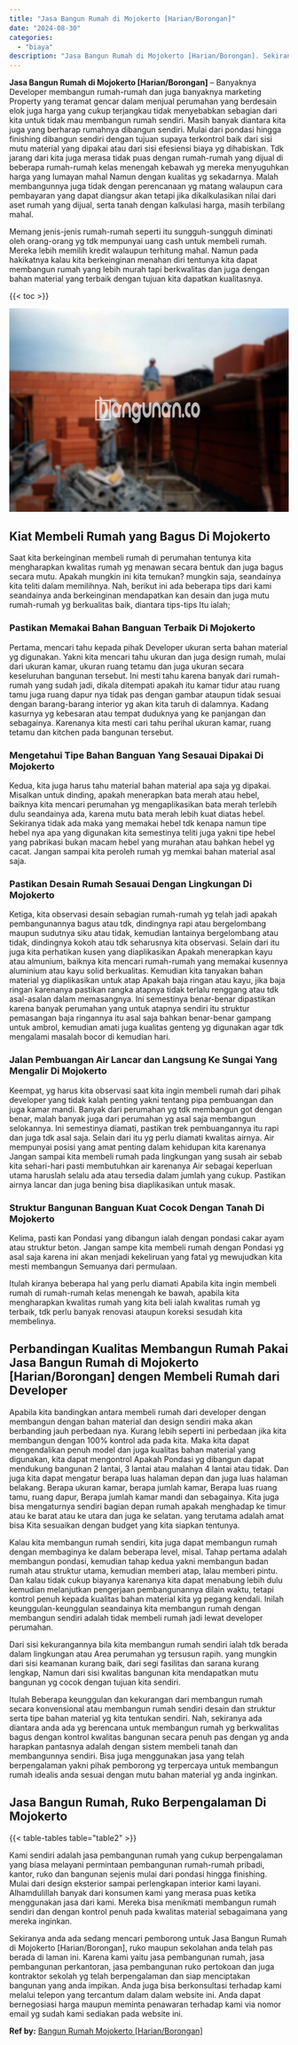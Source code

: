 ```yaml
---
title: "Jasa Bangun Rumah di Mojokerto [Harian/Borongan]"
date: "2024-08-30"
categories: 
  - "biaya"
description: "Jasa Bangun Rumah di Mojokerto [Harian/Borongan]. Sekiranya anda ada sedang mencari pemborong untuk Jasa Bangun Rumah di Mojokerto [Harian/Borongan], ruko..."
---
```


**Jasa Bangun Rumah di Mojokerto \[Harian/Borongan\]** – Banyaknya Developer membangun rumah-rumah dan juga banyaknya marketing Property yang teramat gencar dalam menjual perumahan yang berdesain elok juga harga yang cukup terjangkau tidak menyebabkan sebagian dari kita untuk tidak mau membangun rumah sendiri. Masih banyak diantara kita juga yang berharap rumahnya dibangun sendiri. Mulai dari pondasi hingga finishing dibangun sendiri dengan tujuan supaya terkontrol baik dari sisi mutu material yang dipakai atau dari sisi efesiensi biaya yg dihabiskan. Tdk jarang dari kita juga merasa tidak puas dengan rumah-rumah yang dijual di beberapa rumah-rumah kelas menengah kebawah yg mereka menyuguhkan harga yang lumayan mahal Namun dengan kualitas yg sekadarnya. Malah membangunnya juga tidak dengan perencanaan yg matang walaupun cara pembayaran yang dapat diangsur akan tetapi jika dikalkulasikan nilai dari aset rumah yang dijual, serta tanah dengan kalkulasi harga, masih terbilang mahal.

Memang jenis-jenis rumah-rumah seperti itu sungguh-sungguh diminati oleh orang-orang yg tdk mempunyai uang cash untuk membeli rumah. Mereka lebih memilih kredit walaupun terhitung mahal. Namun pada hakikatnya kalau kita berkeinginan menahan diri tentunya kita dapat membangun rumah yang lebih murah tapi berkwalitas dan juga dengan bahan material yang terbaik dengan tujuan kita dapatkan kualitasnya.

{{< toc >}}

![Jasa Bangun Rumah di Mojokerto [Harian/Borongan]](/images/borong-bangunan-02.png)

## Kiat Membeli Rumah yang Bagus Di Mojokerto

Saat kita berkeinginan membeli rumah di perumahan tentunya kita mengharapkan kwalitas rumah yg menawan secara bentuk dan juga bagus secara mutu. Apakah mungkin ini kita temukan? mungkin saja, seandainya kita teliti dalam memilihnya. Nah, berikut ini ada beberapa tips dari kami seandainya anda berkeinginan mendapatkan kan desain dan juga mutu rumah-rumah yg berkualitas baik, diantara tips-tips Itu ialah;

### Pastikan Memakai Bahan Banguan Terbaik Di Mojokerto

Pertama, mencari tahu kepada pihak Developer ukuran serta bahan material yg digunakan. Yakni kita mencari tahu ukuran dan juga design rumah, mulai dari ukuran kamar, ukuran ruang tetamu dan juga ukuran secara keseluruhan bangunan tersebut. Ini mesti tahu karena banyak dari rumah-rumah yang sudah jadi, dikala ditempati apakah itu kamar tidur atau ruang tamu juga ruang dapur nya tidak pas dengan gambar ataupun tidak sesuai dengan barang-barang interior yg akan kita taruh di dalamnya. Kadang kasurnya yg kebesaran atau tempat duduknya yang ke panjangan dan sebagainya. Karenanya kita mesti cari tahu perihal ukuran kamar, ruang tetamu dan kitchen pada bangunan tersebut.

### Mengetahui Tipe Bahan Banguan Yang Sesauai Dipakai Di Mojokerto

Kedua, kita juga harus tahu material bahan material apa saja yg dipakai. Misalkan untuk dinding, apakah menerapkan bata merah atau hebel, baiknya kita mencari perumahan yg mengaplikasikan bata merah terlebih dulu seandainya ada, karena mutu bata merah lebih kuat diatas hebel. Sekiranya tidak ada maka yang memakai hebel tdk kenapa namun tipe hebel nya apa yang digunakan kita semestinya teliti juga yakni tipe hebel yang pabrikasi bukan macam hebel yang murahan atau bahkan hebel yg cacat. Jangan sampai kita peroleh rumah yg memkai bahan material asal saja.

### Pastikan Desain Rumah Sesauai Dengan Lingkungan Di Mojokerto

Ketiga, kita observasi desain sebagian rumah-rumah yg telah jadi apakah pembangunannya bagus atau tdk, dindingnya rapi atau bergelombang maupun sudutnya siku atau tidak, kemudian lantainya bergelombang atau tidak, dindingnya kokoh atau tdk seharusnya kita observasi. Selain dari itu juga kita perhatikan kusen yang diaplikasikan Apakah menerapkan kayu atau almunium, baiknya kita mencari rumah-rumah yang memakai kusennya aluminium atau kayu solid berkualitas. Kemudian kita tanyakan bahan material yg diaplikasikan untuk atap Apakah baja ringan atau kayu, jika baja ringan karenanya pastikan rangka atapnya tidak terlalu renggang atau tdk asal-asalan dalam memasangnya. Ini semestinya benar-benar dipastikan karena banyak perumahan yang untuk atapnya sendiri itu struktur pemasangan baja ringannya itu asal saja bahkan benar-benar gampang untuk ambrol, kemudian amati juga kualitas genteng yg digunakan agar tdk mengalami masalah bocor di kemudian hari.

### Jalan Pembuangan Air Lancar dan Langsung Ke Sungai Yang Mengalir Di Mojokerto

Keempat, yg harus kita observasi saat kita ingin membeli rumah dari pihak developer yang tidak kalah penting yakni tentang pipa pembuangan dan juga kamar mandi. Banyak dari perumahan yg tdk membangun got dengan benar, malah banyak juga dari perumahan yg asal saja membangun selokannya. Ini semestinya diamati, pastikan trek pembuangannya itu rapi dan juga tdk asal saja. Selain dari itu yg perlu diamati kwalitas airnya. Air mempunyai posisi yang amat penting dalam kehidupan kita karenanya Jangan sampai kita membeli rumah pada lingkungan yang susah air sebab kita sehari-hari pasti membutuhkan air karenanya Air sebagai keperluan utama haruslah selalu ada atau tersedia dalam jumlah yang cukup. Pastikan airnya lancar dan juga bening bisa diaplikasikan untuk masak.

### Struktur Bangunan Banguan Kuat Cocok Dengan Tanah Di Mojokerto

Kelima, pasti kan Pondasi yang dibangun ialah dengan pondasi cakar ayam atau struktur beton. Jangan sampe kita membeli rumah dengan Pondasi yg asal saja karena ini akan menjadi kekeliruan yang fatal yg mewujudkan kita mesti membangun Semuanya dari permulaan.

Itulah kiranya beberapa hal yang perlu diamati Apabila kita ingin membeli rumah di rumah-rumah kelas menengah ke bawah, apabila kita mengharapkan kwalitas rumah yang kita beli ialah kwalitas rumah yg terbaik, tdk perlu banyak renovasi ataupun koreksi sesudah kita membelinya.

## Perbandingan Kualitas Membangun Rumah Pakai Jasa Bangun Rumah di Mojokerto \[Harian/Borongan\] dengen Membeli Rumah dari Developer

Apabila kita bandingkan antara membeli rumah dari developer dengan membangun dengan bahan material dan design sendiri maka akan berbanding jauh perbedaan nya. Kurang lebih seperti ini perbedaan jika kita membangun dengan 100% kontrol ada pada kita. Maka kita dapat mengendalikan penuh model dan juga kualitas bahan material yang digunakan, kita dapat mengontrol Apakah Pondasi yg dibangun dapat mendukung bangunan 2 lantai, 3 lantai atau malahan 4 lantai atau tidak. Dan juga kita dapat mengatur berapa luas halaman depan dan juga luas halaman belakang. Berapa ukuran kamar, berapa jumlah kamar, Berapa luas ruang tamu, ruang dapur, Berapa jumlah kamar mandi dan sebagainya. Kita juga bisa mengaturnya sendiri bagian depan rumah apakah menghadap ke timur atau ke barat atau ke utara dan juga ke selatan. yang terutama adalah amat bisa Kita sesuaikan dengan budget yang kita siapkan tentunya.

Kalau kita membangun rumah sendiri, kita juga dapat membangun rumah dengan membaginya ke dalam beberapa level, misal. Tahap pertama adalah membangun pondasi, kemudian tahap kedua yakni membangun badan rumah atau struktur utama, kemudian memberi atap, lalau memberi pintu. Dan kalau tidak cukup biayanya karenanya kita dapat menabung lebih dulu kemudian melanjutkan pengerjaan pembangunannya dilain waktu, tetapi kontrol penuh kepada kualitas bahan material kita yg pegang kendali. Inilah keunggulan-keunggulan seandainya kita membangun rumah dengan membangun sendiri adalah tidak membeli rumah jadi lewat developer perumahan.

Dari sisi kekurangannya bila kita membangun rumah sendiri ialah tdk berada dalam lingkungan atau Area perumahan yg tersusun rapih. yang mungkin dari sisi keamanan kurang baik, dari segi fasilitas dan sarana kurang lengkap, Namun dari sisi kwalitas bangunan kita mendapatkan mutu bangunan yg cocok dengan tujuan kita sendiri.

Itulah Beberapa keunggulan dan kekurangan dari membangun rumah secara konvensional atau membangun rumah sendiri desain dan struktur serta tipe bahan material yg kita tentukan sendiri. Nah, sekiranya ada diantara anda ada yg berencana untuk membangun rumah yg berkwalitas bagus dengan kontrol kwalitas bangunan secara penuh pas dengan yg anda harapkan pantasnya adalah dengan sistem membeli tanah dan membangunnya sendiri. Bisa juga menggunakan jasa yang telah berpengalaman yakni pihak pemborong yg terpercaya untuk membangun rumah idealis anda sesuai dengan mutu bahan material yg anda inginkan.

## Jasa Bangun Rumah, Ruko Berpengalaman Di Mojokerto

{{< table-tables table="table2" >}}

Kami sendiri adalah jasa pembangunan rumah yang cukup berpengalaman yang biasa melayani permintaan pembangunan rumah-rumah pribadi, kantor, ruko dan bangunan sejenis mulai dari pondasi hingga finishing. Mulai dari design eksterior sampai perlengkapan interior kami layani. Alhamdulillah banyak dari konsumen kami yang merasa puas ketika menggunakan jasa dari kami. Mereka bisa menikmati membangun rumah sendiri dan dengan kontrol penuh pada kwalitas material sebagaimana yang mereka inginkan.

Sekiranya anda ada sedang mencari pemborong untuk Jasa Bangun Rumah di Mojokerto \[Harian/Borongan\], ruko maupun sekolahan anda telah pas berada di laman ini. Karena kami yaitu jasa pembangunan rumah, jasa pembangunan perkantoran, jasa pembangunan ruko pertokoan dan juga kontraktor sekolah yg telah berpengalaman dan siap menciptakan bangunan yang anda impikan. Anda juga bisa berkonsultasi terhadap kami melalui telepon yang tercantum dalam dalam website ini. Anda dapat bernegosiasi harga maupun meminta penawaran terhadap kami via nomor email yg sudah kami sediakan pada website ini.

**Ref by:** [Bangun Rumah Mojokerto [Harian/Borongan]](https://id.wikipedia.org/wiki/Bangun)
